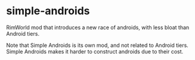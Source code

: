 # simple-androids
RimWorld mod that introduces a new race of androids, with less bloat than Android tiers.


Note that Simple Androids is its own mod, and not related to Android tiers. Simple Androids makes it harder to construct androids due to their cost.
